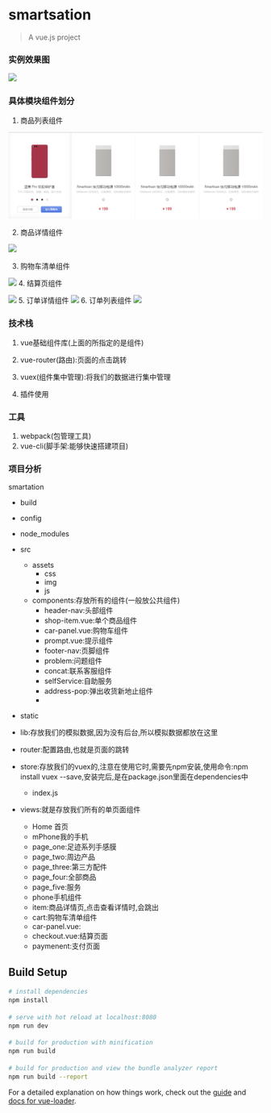 # smartsation

> A vue.js project
> 
### 实例效果图
![](component-example/示例.gif)

### 具体模块组件划分

1. 商品列表组件

![](component-example/01商品列表组件.png)

2. 商品详情组件

![](img/02商品详情页组件.png)

3. 购物车清单组件

![](img/03购物清单组件.png)
4. 结算页组件

![](img/04结算页组件.png)
5. 订单详情组件
![](img/05订单详情组件.png)
6. 订单列表组件
![](img/06订单列表组件.png)

### 技术栈

1. vue基础组件库(上面的所指定的是组件)

2. vue-router(路由):页面的点击跳转

3. vuex(组件集中管理):将我们的数据进行集中管理

4. 插件使用

### 工具 

1. webpack(包管理工具)
2. vue-cli(脚手架:能够快速搭建项目)

### 项目分析

smartation

* build
* config
* node_modules
* src
    * assets
       * css
       * img
       * js
    * components:存放所有的组件(一般放公共组件) 
       * header-nav:头部组件
       * shop-item.vue:单个商品组件
       * car-panel.vue:购物车组件
       * prompt.vue:提示组件
       * footer-nav:页脚组件
       * problem:问题组件
       * concat:联系客服组件
       * selfService:自助服务
       * address-pop:弹出收货新地止组件
       *  

*  static
*  lib:存放我们的模拟数据,因为没有后台,所以模拟数据都放在这里
*  router:配置路由,也就是页面的跳转
*  store:存放我们的vuex的,注意在使用它时,需要先npm安装,使用命令:npm install vuex --save,安装完后,是在package.json里面在dependencies中
    * index.js
*  views:就是存放我们所有的单页面组件
    * Home 首页
    * mPhone我的手机
    * page_one:足迹系列手感膜
    * page_two:周边产品
    * page_three:第三方配件
    * page_four:全部商品
    * page_five:服务 
    * phone手机组件
    * item:商品详情页,点击查看详情时,会跳出
    * cart:购物车清单组件
    * car-panel.vue:
    * checkout.vue:结算页面
    * paymenent:支付页面

## Build Setup

``` bash
# install dependencies
npm install

# serve with hot reload at localhost:8080
npm run dev

# build for production with minification
npm run build

# build for production and view the bundle analyzer report
npm run build --report
```

For a detailed explanation on how things work, check out the [guide](http://vuejs-templates.github.io/webpack/) and [docs for vue-loader](http://vuejs.github.io/vue-loader).
